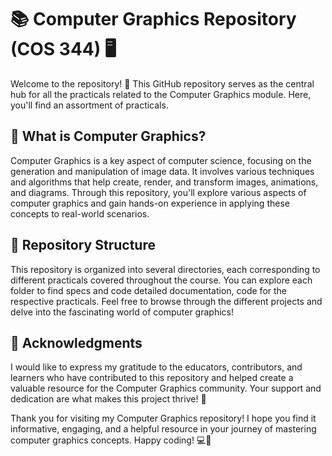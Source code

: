 # 📚 Computer Graphics Repository (COS 344) 🖥️

Welcome to the repository! 🎉 This GitHub repository serves as the central hub for all the practicals related to the Computer Graphics module. Here, you'll find an assortment of practicals.

## 📝 What is Computer Graphics?

Computer Graphics is a key aspect of computer science, focusing on the generation and manipulation of image data. It involves various techniques and algorithms that help create, render, and transform images, animations, and diagrams. Through this repository, you'll explore various aspects of computer graphics and gain hands-on experience in applying these concepts to real-world scenarios.

## 📁 Repository Structure

This repository is organized into several directories, each corresponding to different practicals covered throughout the course. You can explore each folder to find specs and code detailed documentation, code for the respective practicals. Feel free to browse through the different projects and delve into the fascinating world of computer graphics!

## 🙏 Acknowledgments

I would like to express my gratitude to the educators, contributors, and learners who have contributed to this repository and helped create a valuable resource for the Computer Graphics community. Your support and dedication are what makes this project thrive! 🙌

Thank you for visiting my Computer Graphics repository! I hope you find it informative, engaging, and a helpful resource in your journey of mastering computer graphics concepts. Happy coding! 💻🚀